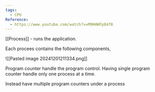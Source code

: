 ```yaml
---
tags:
  - CPU
Reference:
  - https://www.youtube.com/watch?v=M9HHWFp84f0
---
```


[[Process]] - runs the application.

Each procees contains the following components,

![[Pasted image 20241201211334.png]]

Program counter handle the program control. Having single program counter handle only one process at a time. 

Instead have multiple program counters under a process